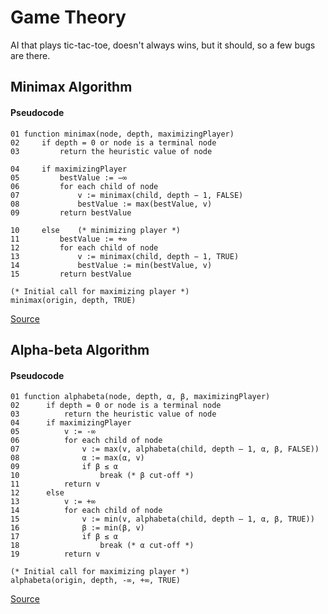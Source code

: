 # Game Theory

AI that plays tic-tac-toe, doesn't always wins, but it should, so a few bugs are there.


## Minimax Algorithm

#### Pseudocode

```
01 function minimax(node, depth, maximizingPlayer)
02     if depth = 0 or node is a terminal node
03         return the heuristic value of node

04     if maximizingPlayer
05         bestValue := −∞
06         for each child of node
07             v := minimax(child, depth − 1, FALSE)
08             bestValue := max(bestValue, v)
09         return bestValue

10     else    (* minimizing player *)
11         bestValue := +∞
12         for each child of node
13             v := minimax(child, depth − 1, TRUE)
14             bestValue := min(bestValue, v)
15         return bestValue
```

```
(* Initial call for maximizing player *)
minimax(origin, depth, TRUE)
```

[Source](https://en.wikipedia.org/wiki/Minimax#Pseudocode)

## Alpha-beta Algorithm

#### Pseudocode

```
01 function alphabeta(node, depth, α, β, maximizingPlayer)
02      if depth = 0 or node is a terminal node
03          return the heuristic value of node
04      if maximizingPlayer
05          v := -∞
06          for each child of node
07              v := max(v, alphabeta(child, depth – 1, α, β, FALSE))
08              α := max(α, v)
09              if β ≤ α
10                  break (* β cut-off *)
11          return v
12      else
13          v := +∞
14          for each child of node
15              v := min(v, alphabeta(child, depth – 1, α, β, TRUE))
16              β := min(β, v)
17              if β ≤ α
18                  break (* α cut-off *)
19          return v
```

```
(* Initial call for maximizing player *)
alphabeta(origin, depth, -∞, +∞, TRUE)
```

[Source](https://en.wikipedia.org/wiki/Alpha%E2%80%93beta_pruning#Pseudocode)
